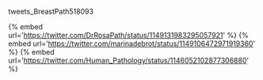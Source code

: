 tweets_BreastPath518093

{% embed url='https://twitter.com/DrRosaPath/status/1149131983295057921' %}
{% embed url='https://twitter.com/marinadebrot/status/1149106472971919360' %}
{% embed url='https://twitter.com/Human_Pathology/status/1146052102877306880' %}

